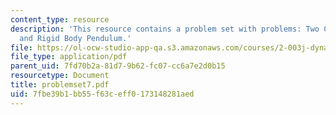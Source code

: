 ```yaml
---
content_type: resource
description: 'This resource contains a problem set with problems: Two Carts, Centrifuge,
  and Rigid Body Pendulum.'
file: https://ol-ocw-studio-app-qa.s3.amazonaws.com/courses/2-003j-dynamics-and-control-i-spring-2007/7fbe39b1bb55f63ceff0173148281aed_problemset7.pdf
file_type: application/pdf
parent_uid: 7fd70b2a-81d7-9b62-fc07-cc6a7e2d0b15
resourcetype: Document
title: problemset7.pdf
uid: 7fbe39b1-bb55-f63c-eff0-173148281aed
---
```

